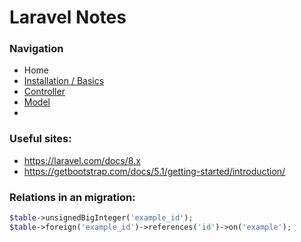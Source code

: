 # Laravel Notes

### Navigation
- Home
- [Installation / Basics](https://github.com/Sjoerd-69/laravel-cheatshee/blob/main/INSTALLATION.mdt)
- [Controller](https://github.com/Sjoerd-69/laravel-cheatshee/blob/main/CONTROLLER.mdt)
- [Model](https://github.com/Sjoerd-69/laravel-cheatsheet/blob/main/MODEL.md)
- 
### Useful sites:
- https://laravel.com/docs/8.x
- https://getbootstrap.com/docs/5.1/getting-started/introduction/


### Relations in an migration:
```php
$table->unsignedBigInteger('example_id');
$table->foreign('example_id')->references('id')->on('example');
```
